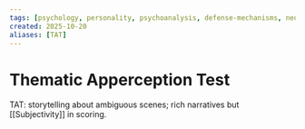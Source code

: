 ```yaml
---
tags: [psychology, personality, psychoanalysis, defense-mechanisms, neo-freudians, social-cognitive, traits, big-five, assessment, mbti]
created: 2025-10-20
aliases: [TAT]
---
```

# Thematic Apperception Test

TAT: storytelling about ambiguous scenes; rich narratives but [[Subjectivity]] in scoring.
